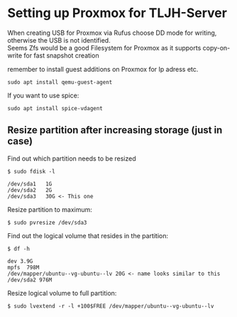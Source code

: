 # Setting up Proxmox for TLJH-Server

When creating USB for Proxmox via Rufus choose DD mode for writing, otherwise the USB is not identified.  
Seems Zfs would be a good Filesystem for Proxmox as it supports copy-on-write for fast snapshot creation

remember to install guest additions on Proxmox for Ip adress etc.

```
sudo apt install qemu-guest-agent
```

If you want to use spice:
````
sudo apt install spice-vdagent
````

## Resize partition after increasing storage (just in case)
Find out which partition needs to be resized
````
$ sudo fdisk -l

/dev/sda1   1G
/dev/sda2   2G
/dev/sda3   30G <- This one

````
Resize partition to maximum:
````
$ sudo pvresize /dev/sda3
````

Find out the logical volume that resides in the partition:

````
$ df -h

dev 3.9G
mpfs  798M
/dev/mapper/ubuntu--vg-ubuntu--lv 20G <- name looks similar to this
/dev/sda2 976M
````

Resize logical volume to full partition:

````
$ sudo lvextend -r -l +100$FREE /dev/mapper/ubuntu--vg-ubuntu--lv
````
